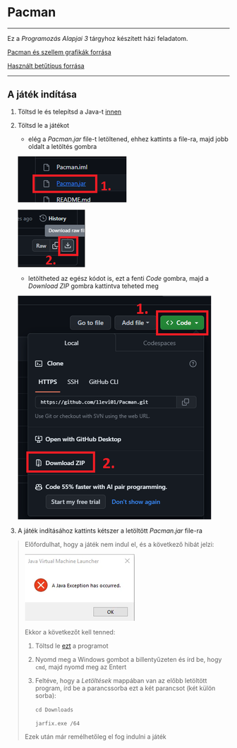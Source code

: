 
# Pacman

---

Ez a *Programozás Alapjai 3* tárgyhoz készített házi feladatom.

[Pacman és szellem grafikák forrása](https://www.spriters-resource.com/arcade/pacman/sheet/52631/)

[Használt betűtípus forrása](https://www.dafont.com/dogica.font)

---

## A játék indítása

1. Töltsd le és telepítsd a Java-t [innen](https://www.oracle.com/java/technologies/downloads/#jdk21-windows)

2. Töltsd le a játékot
   - elég a *Pacman.jar* file-t letöltened, ehhez kattints a file-ra, majd jobb oldalt a letöltés gombra
   
   ![pacman_jar](res/tutorial/pacman_jar.png)

   ![pacman_jar_download](res/tutorial/pacman_jar_download.png)

   - letöltheted az egész kódot is, ezt a fenti *Code* gombra, majd a *Download ZIP* gombra kattintva teheted meg
   
   ![code_download](res/tutorial/code_download.png)

3. A játék indításához kattints kétszer a letöltött *Pacman.jar* file-ra

> Előfordulhat, hogy a játék nem indul el, és a következő hibát jelzi:
> 
> ![jar_error](res/tutorial/jar_error.png)
> 
> Ekkor a következőt kell tenned:
> 
> 1. Töltsd le [ezt](https://johann.loefflmann.net/downloads/jarfix.exe) a programot
> 2. Nyomd meg a Windows gombot a billentyűzeten és írd be, hogy `cmd`, majd nyomd meg az Entert
> 3. Feltéve, hogy a *Letöltések* mappában van az előbb letöltött program, írd be a parancssorba ezt a két parancsot (két külön sorba):
> 
>     `cd Downloads`
> 
>     `jarfix.exe /64`
> 
> Ezek után már remélhetőleg el fog indulni a játék
